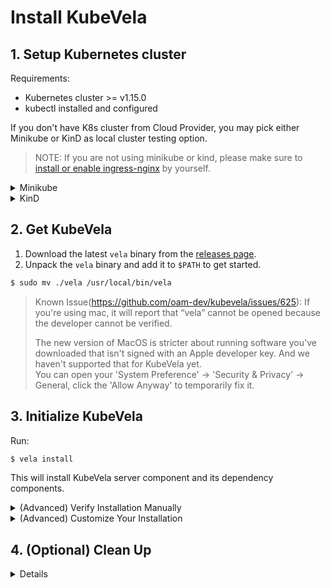 # Install KubeVela

## 1. Setup Kubernetes cluster

Requirements:
- Kubernetes cluster >= v1.15.0
- kubectl installed and configured

If you don't have K8s cluster from Cloud Provider, you may pick either Minikube or KinD as local cluster testing option.

> NOTE: If you are not using minikube or kind, please make sure to [install or enable ingress-nginx](https://kubernetes.github.io/ingress-nginx/deploy/) by yourself.

<details><summary>Minikube</summary>
  <p>

Follow the minikube [installation guide](https://minikube.sigs.k8s.io/docs/start/).

Once minikube is installed, create a cluster:

```bash
$ minikube start
```

Install ingress:

```bash
$ minikube addons enable ingress
```
  <p>
</details>  

<details><summary>KinD</summary>
  <p>

Follow [this guide](https://kind.sigs.k8s.io/docs/user/quick-start/#installation) to install kind.

Then spins up a kind cluster:

```bash
cat <<EOF | kind create cluster --config=-
kind: Cluster
apiVersion: kind.x-k8s.io/v1alpha4
nodes:
- role: control-plane
  kubeadmConfigPatches:
  - |
    kind: InitConfiguration
    nodeRegistration:
      kubeletExtraArgs:
        node-labels: "ingress-ready=true"
  extraPortMappings:
  - containerPort: 80
    hostPort: 80
    protocol: TCP
  - containerPort: 443
    hostPort: 443
    protocol: TCP
EOF
```

Then install [ingress for kind](https://kind.sigs.k8s.io/docs/user/ingress/#ingress-nginx):
```bash
$ kubectl apply -f https://raw.githubusercontent.com/kubernetes/ingress-nginx/master/deploy/static/provider/kind/deploy.yaml
```
  <p>
</details> 

## 2. Get KubeVela

1. Download the latest `vela` binary from the [releases page](https://github.com/oam-dev/kubevela/releases).
2. Unpack the `vela` binary and add it to `$PATH` to get started.

```bash
$ sudo mv ./vela /usr/local/bin/vela
```

> Known Issue(https://github.com/oam-dev/kubevela/issues/625): 
> If you're using mac, it will report that “vela” cannot be opened because the developer cannot be verified.
>
> The new version of MacOS is stricter about running software you've downloaded that isn't signed with an Apple developer key. And we haven't supported that for KubeVela yet.  
> You can open your 'System Preference' -> 'Security & Privacy' -> General, click the 'Allow Anyway' to temporarily fix it.

## 3. Initialize KubeVela

Run:

```bash
$ vela install
```

This will install KubeVela server component and its dependency components.

<details><summary>(Advanced) Verify Installation Manually</summary>
  <p>
  Check Vela Helm Chart has been installed:

  ```console
  $ helm list -n vela-system
  NAME      NAMESPACE   REVISION  ...
  kubevela  vela-system 1         ...
  ```

  Later on, check that all dependency components has been installed (they will need 5-10 minutes to show up):

  ```console
  $ helm list --all-namespaces
  NAME                  NAMESPACE   REVISION  UPDATED                               STATUS    CHART                       APP VERSION
  flagger               vela-system 1         2020-11-10 18:47:14.0829416 +0000 UTC deployed  flagger-1.1.0               1.1.0
  keda                  keda        1         2020-11-10 18:45:15.6981827 +0000 UTC deployed  keda-2.0.0-rc3              2.0.0-rc2
  kube-prometheus-stack monitoring  1         2020-11-10 18:45:37.9608079 +0000 UTC deployed  kube-prometheus-stack-9.4.4 0.38.1
  kubevela              vela-system 1         2020-11-10 10:44:20.663582 -0800 PST  deployed
  ```

  > We will introduce a `vela system health` command to check the dependencies in the future.
  </p>
</details>

<details><summary>(Advanced) Customize Your Installation</summary>
  <p>
  We have installed the following dependency components along with Vela server component:

  - [Prometheus Stack](https://github.com/prometheus-community/helm-charts/tree/main/charts/kube-prometheus-stack)
  - [Cert-manager](https://cert-manager.io/)
  - [Flagger](https://flagger.app/)
  - [KEDA](https://keda.sh/)

  The config has been saved in a ConfigMap in "vela-system/vela-config":

  ```console
  $ kubectl -n vela-system get cm vela-config -o yaml
  apiVersion: v1
  data:
    certificates.cert-manager.io: |
      {
        "repo": "jetstack",
        "urL": "https://charts.jetstack.io",
        "name": "cert-manager",
        "namespace": "cert-manager",
        "version": "1.0.3"
      }
    flagger.app: |
    ...
  kind: ConfigMap
  ```

  User can specify their own dependencies by editing the `vela-config` ConfigMap.
  Currently adding new chart or updating existing chart requires redeploying Vela:

  ```console
  $ kubectl -n vela-system edit cm vela-config
  ...

  $ helm uninstall -n vela-system kubevela
  $ helm install -n vela-system kubevela
  ```
  </p>
</details>

## 4. (Optional) Clean Up

<details>

Run:

```bash
$ helm uninstall -n vela-system kubevela
$ rm -r ~/.vela
```

This will uninstall KubeVela server component and its dependency components.
This also cleans up local CLI cache.

Then clean up CRDs (CRDs are not removed via helm by default):

```
$ kubectl delete crd \
  applicationconfigurations.core.oam.dev \
  applicationdeployments.core.oam.dev \
  autoscalers.standard.oam.dev \
  certificaterequests.cert-manager.io \
  certificates.cert-manager.io \
  challenges.acme.cert-manager.io \
  clusterissuers.cert-manager.io \
  components.core.oam.dev \
  containerizedworkloads.core.oam.dev \
  healthscopes.core.oam.dev \
  issuers.cert-manager.io \
  manualscalertraits.core.oam.dev \
  metricstraits.standard.oam.dev \
  orders.acme.cert-manager.io \
  podspecworkloads.standard.oam.dev \
  routes.standard.oam.dev \
  scopedefinitions.core.oam.dev \
  servicemonitors.monitoring.coreos.com \
  traitdefinitions.core.oam.dev \
  workloaddefinitions.core.oam.dev
```
</details>
